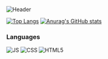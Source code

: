 ![Header](https://cdn.discordapp.com/attachments/902207809385533481/1160349157597397032/-2.png?ex=6534565d&is=6521e15d&hm=8deb6556445f4191f329d95d909784218269369459e02222a4452572523a5f4b&)

[![Top Langs](https://github-readme-stats.vercel.app/api/top-langs/?username=Finyi&langs_count=8)](https://github.com/anuraghazra/github-readme-stats)
[![Anurag's GitHub stats](https://github-readme-stats.vercel.app/api?username=Finyi)](https://github.com/anuraghazra/github-readme-stats)

### Languages

![JS](https://cdn.discordapp.com/attachments/902207809385533481/1097836413543796856/js.png)
![CSS](https://cdn.discordapp.com/attachments/902207809385533481/1097838068133806160/css.png)
![HTML5](https://cdn.discordapp.com/attachments/902207809385533481/1097838522091716638/htmkl.png)

